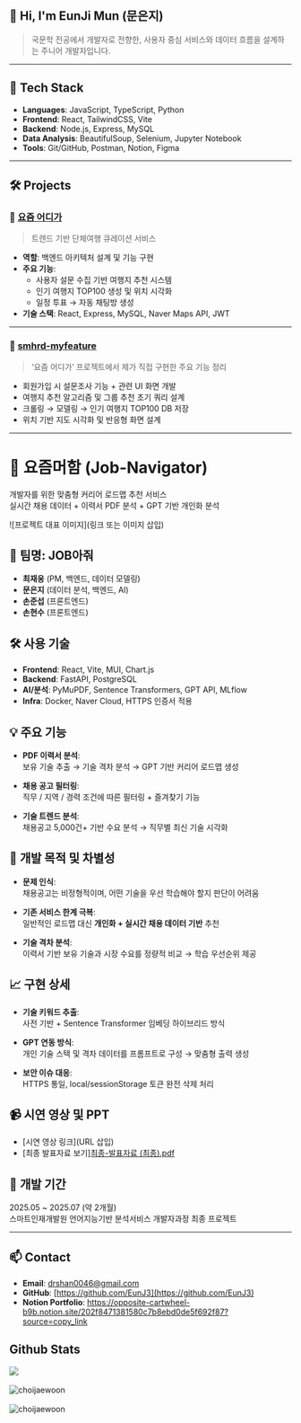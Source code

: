 ## 👋 Hi, I'm EunJi Mun (문은지)

> 국문학 전공에서 개발자로 전향한, 사용자 중심 서비스와 데이터 흐름을 설계하는 주니어 개발자입니다.

---

## 🔧 Tech Stack

- **Languages**: JavaScript, TypeScript, Python  
- **Frontend**: React, TailwindCSS, Vite  
- **Backend**: Node.js, Express, MySQL  
- **Data Analysis**: BeautifulSoup, Selenium, Jupyter Notebook  
- **Tools**: Git/GitHub, Postman, Notion, Figma

---

## 🛠️ Projects

### 📌 [요즘 어디가](https://github.com/rkdsan1013/smhrd-project)  
> 트렌드 기반 단체여행 큐레이션 서비스

- **역할**: 백엔드 아키텍처 설계 및 기능 구현
- **주요 기능**:
  - 사용자 설문 수집 기반 여행지 추천 시스템
  - 인기 여행지 TOP100 생성 및 위치 시각화
  - 일정 투표 → 자동 채팅방 생성
- **기술 스택**: React, Express, MySQL, Naver Maps API, JWT

---

### 📌 [smhrd-myfeature](https://github.com/EunJ3/smhrd-myfeature)  
> ‘요즘 어디가’ 프로젝트에서 제가 직접 구현한 주요 기능 정리

- 회원가입 시 설문조사 기능 + 관련 UI 화면 개발  
- 여행지 추천 알고리즘 및 그룹 추천 초기 쿼리 설계  
- 크롤링 → 모델링 → 인기 여행지 TOP100 DB 저장  
- 위치 기반 지도 시각화 및 반응형 화면 설계  

---

# 🧭 요즘머함 (Job-Navigator)  
개발자를 위한 맞춤형 커리어 로드맵 추천 서비스  
실시간 채용 데이터 + 이력서 PDF 분석 + GPT 기반 개인화 분석

![프로젝트 대표 이미지](링크 또는 이미지 삽입)

## 👥 팀명: JOB아줘

- **최재웅** (PM, 백엔드, 데이터 모델링)  
- **문은지** (데이터 분석, 백엔드, AI)  
- **손준섭** (프론트엔드)  
- **손현수** (프론트엔드)  

## 🛠 사용 기술

- **Frontend**: React, Vite, MUI, Chart.js  
- **Backend**: FastAPI, PostgreSQL  
- **AI/분석**: PyMuPDF, Sentence Transformers, GPT API, MLflow  
- **Infra**: Docker, Naver Cloud, HTTPS 인증서 적용  

## 💡 주요 기능

- **PDF 이력서 분석**:  
  보유 기술 추출 → 기술 격차 분석 → GPT 기반 커리어 로드맵 생성  

- **채용 공고 필터링**:  
  직무 / 지역 / 경력 조건에 따른 필터링 + 즐겨찾기 기능  

- **기술 트렌드 분석**:  
  채용공고 5,000건+ 기반 수요 분석 → 직무별 최신 기술 시각화  

## 🎯 개발 목적 및 차별성

- **문제 인식**:  
  채용공고는 비정형적이며, 어떤 기술을 우선 학습해야 할지 판단이 어려움  

- **기존 서비스 한계 극복**:  
  일반적인 로드맵 대신 **개인화 + 실시간 채용 데이터 기반** 추천  

- **기술 격차 분석**:  
  이력서 기반 보유 기술과 시장 수요를 정량적 비교 → 학습 우선순위 제공  

## 📈 구현 상세

- **기술 키워드 추출**:  
  사전 기반 + Sentence Transformer 임베딩 하이브리드 방식  

- **GPT 연동 방식**:  
  개인 기술 스택 및 격차 데이터를 프롬프트로 구성 → 맞춤형 출력 생성  

- **보안 이슈 대응**:  
  HTTPS 통일, local/sessionStorage 토큰 완전 삭제 처리  

## 📹 시연 영상 및 PPT

- [시연 영상 링크](URL 삽입)  
- [최종 발표자료 보기][최종-발표자료 (최종).pdf](https://github.com/user-attachments/files/21115503/-.pdf)


## 📆 개발 기간

2025.05 ~ 2025.07 (약 2개월)  
스마트인재개발원 언어지능기반 분석서비스 개발자과정 최종 프로젝트

---

## 📫 Contact

- **Email**: drshan0046@gmail.com  
- **GitHub**: [https://github.com/EunJ3](https://github.com/EunJ3)  
- **Notion Portfolio**: https://opposite-cartwheel-b9b.notion.site/202f8471381580c7b8ebd0de5f692f87?source=copy_link


## Github Stats

<div align="left"><img src="https://github-readme-stats.vercel.app/api?username=EunJ3&show_icons=true&count_private=true&hide_border=true" align="center" /></div>  

<br/>

<div align="left"><img src="https://github-readme-stats.vercel.app/api/top-langs?username=EunJ3&show_icons=true&locale=en&layout=compact" alt="choijaewoon" align="center" /></div>  

<br/>

<div align="left"><img src="https://github-readme-streak-stats.herokuapp.com/?user=EunJ3&" alt="choijaewoon" align="center" /></div>  

<br/>
